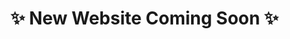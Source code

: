 <!doctype html>
<html lang="en">
  <head>
    <meta charset="utf-8">
    <title>New Site Coming Soon</title>
  </head>
  <body>
    <h1>✨ New Website Coming Soon ✨</h1>
  </body>
</html>
